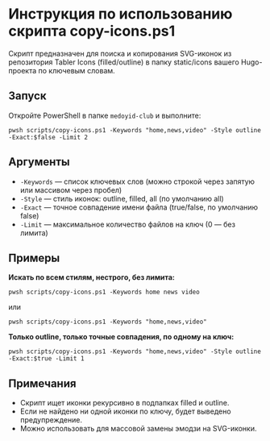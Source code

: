 # Инструкция по использованию скрипта copy-icons.ps1

Скрипт предназначен для поиска и копирования SVG-иконок из репозитория Tabler Icons (filled/outline) в папку static/icons вашего Hugo-проекта по ключевым словам.

## Запуск

Откройте PowerShell в папке `medoyid-club` и выполните:

```
pwsh scripts/copy-icons.ps1 -Keywords "home,news,video" -Style outline -Exact:$false -Limit 2
```

## Аргументы
- `-Keywords` — список ключевых слов (можно строкой через запятую или массивом через пробел)
- `-Style` — стиль иконок: outline, filled, all (по умолчанию all)
- `-Exact` — точное совпадение имени файла (true/false, по умолчанию false)
- `-Limit` — максимальное количество файлов на ключ (0 — без лимита)

## Примеры

**Искать по всем стилям, нестрого, без лимита:**
```
pwsh scripts/copy-icons.ps1 -Keywords home news video
```
или
```
pwsh scripts/copy-icons.ps1 -Keywords "home,news,video"
```

**Только outline, только точные совпадения, по одному на ключ:**
```
pwsh scripts/copy-icons.ps1 -Keywords "home,news,video" -Style outline -Exact:$true -Limit 1
```

## Примечания
- Скрипт ищет иконки рекурсивно в подпапках filled и outline.
- Если не найдено ни одной иконки по ключу, будет выведено предупреждение.
- Можно использовать для массовой замены эмодзи на SVG-иконки. 